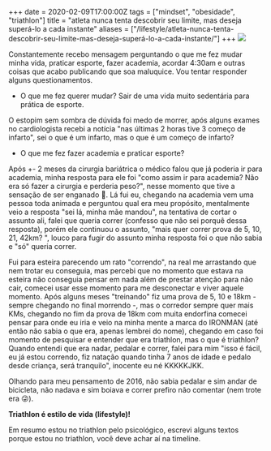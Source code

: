 +++
date = 2020-02-09T17:00:00Z
tags = ["mindset", "obesidade", "triathlon"]
title = "atleta nunca tenta descobrir seu limite, mas deseja superá-lo a cada instante"
aliases = ["/lifestyle/atleta-nunca-tenta-descobrir-seu-limite-mas-deseja-superá-lo-a-cada-instante/"]
+++
![](/blog/84755956_10157686036278726_3890545620561166336_o-2020-02-09.jpg)

Constantemente recebo mensagem perguntando o que me fez mudar minha vida, praticar esporte, fazer academia, acordar 4:30am e outras coisas que acabo publicando que soa maluquice. Vou tentar responder alguns questionamentos.

* O que me fez querer mudar? Sair de uma vida muito sedentária para prática de esporte.

O estopim sem sombra de dúvida foi medo de morrer, após alguns exames no cardiologista recebi a notícia "nas últimas 2 horas tive 3 começo de infarto", sei o que é um infarto, mas o que é um começo de infarto?

* O que me fez fazer academia e praticar esporte?

Após +- 2 meses da cirurgia bariátrica o médico falou que já poderia ir para academia, minha resposta para ele foi "como assim ir para academia? Não era só fazer a cirurgia e perderia peso?", nesse momento que tive a sensação de ser enganado 🤔. Lá fui eu, chegando na academia vem uma pessoa toda animada e perguntou qual era meu propósito, mentalmente veio a resposta "sei lá, minha mãe mandou", na tentativa de cortar o assunto ali, falei que queria correr (confesso que não sei porquê dessa resposta), porém ele continuou o assunto, "mais quer correr prova de 5, 10, 21, 42km? ", louco para fugir do assunto minha resposta foi o que não sabia e "só" queria correr.

Fui para esteira parecendo um rato "correndo", na real me arrastando que nem trotar eu conseguia, mas percebi que no momento que estava na esteira não conseguia pensar em nada além de prestar atenção para não cair, comecei usar esse momento para me desconectar e viver aquele momento. Após alguns meses "treinando" fiz uma prova de 5, 10 e 18km - sempre chegando no final morrendo -, mas o corredor sempre quer mais KMs, chegando no fim da prova de 18km com muita endorfina comecei pensar para onde eu iria e veio na minha mente a marca do IRONMAN (até então não sabia o que era, apenas lembrei do nome), chegando em caso foi momento de pesquisar e entender que era triathlon, mas o que é triathlon? Quando entendi que era nadar, pedalar e correr, falei para mim "isso é fácil, eu já estou correndo, fiz natação quando tinha 7 anos de idade e pedalo desde criança, será tranquilo", inocente eu né KKKKKJKK.

Olhando para meu pensamento de 2016, não sabia pedalar e sim andar de bicicleta, não nadava e sim boiava e correr prefiro não comentar (nem trote era 😜).

**Triathlon é estilo de vida (lifestyle)!**

Em resumo estou no triathlon pelo psicológico, escrevi alguns textos porque estou no triathlon, você deve achar aí na timeline.
